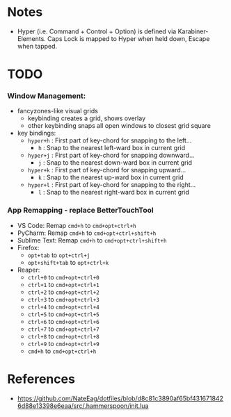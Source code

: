 # Notes

- Hyper (i.e. Command + Control + Option) is defined via Karabiner-Elements. Caps Lock is mapped to Hyper when held down, Escape when tapped.

# TODO

### Window Management:
- fancyzones-like visual grids
    - keybinding creates a grid, shows overlay
    - other keybinding snaps all open windows to closest grid square
- key bindings:
    - `hyper+h` : First part of key-chord for snapping to the left...
        - `h`   : Snap to the nearest left-ward box in current grid
    - `hyper+j` : First part of key-chord for snapping downward...
        - `j`   : Snap to the nearest down-ward box in current grid
    - `hyper+k` : First part of key-chord for snapping upward...
        - `k`   : Snap to the nearest up-ward box in current grid
    - `hyper+l` : First part of key-chord for snapping to the right...
        - `l`   : Snap to the nearest right-ward box in current grid


### App Remapping - replace BetterTouchTool
- VS Code: Remap `cmd+h` to `cmd+opt+ctrl+h`
- PyCharm: Remap `cmd+h` to `cmd+opt+ctrl+shift+h`
- Sublime Text: Remap `cmd+h` to `cmd+opt+ctrl+shift+h`
- Firefox: 
    - `opt+tab` to `opt+ctrl+j`
    - `opt+shift+tab` to `opt+ctrl+k`
- Reaper:
    - `ctrl+0` to `cmd+opt+ctrl+0`
    - `ctrl+1` to `cmd+opt+ctrl+1`
    - `ctrl+2` to `cmd+opt+ctrl+2`
    - `ctrl+3` to `cmd+opt+ctrl+3`
    - `ctrl+4` to `cmd+opt+ctrl+4`
    - `ctrl+5` to `cmd+opt+ctrl+5`
    - `ctrl+6` to `cmd+opt+ctrl+6`
    - `ctrl+7` to `cmd+opt+ctrl+7`
    - `ctrl+8` to `cmd+opt+ctrl+8`
    - `ctrl+9` to `cmd+opt+ctrl+9`
    - `cmd+h` to `cmd+opt+ctrl+h`


# References
- https://github.com/NateEag/dotfiles/blob/d8c81c3890af65bf4316718426d88e13398e6eaa/src/.hammerspoon/init.lua
